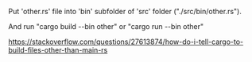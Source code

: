 Put 'other.rs' file into 'bin' subfolder of 'src' folder ("./src/bin/other.rs").

And run "cargo build --bin other" or "cargo run --bin other"

https://stackoverflow.com/questions/27613874/how-do-i-tell-cargo-to-build-files-other-than-main-rs

